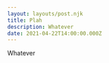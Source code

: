```yaml
---
layout: layouts/post.njk
title: Plah
description: Whatever
date: 2021-04-22T14:00:00.000Z
---
```

Whatever